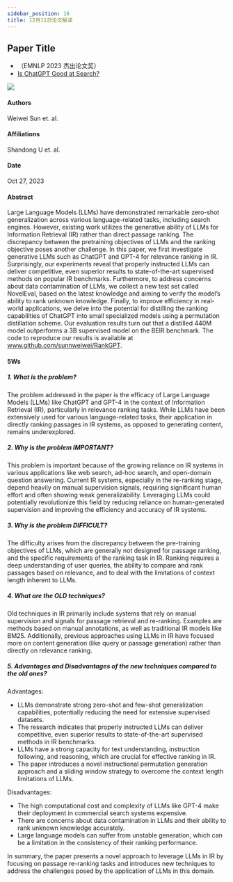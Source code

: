 ```yaml
---
sidebar_position: 16
title: 12月11日论文解读
---
```


## Paper Title
* （EMNLP 2023 杰出论文奖）
* [Is ChatGPT Good at Search?](https://github.com/weijiang2023/Suanfamama-kb/blob/main/kb/computer.science/SEARCH.2304.09542.pdf)

![](./20231211/fig.1.png)

#### Authors
Weiwei Sun et. al.

#### Affiliations
Shandong U et. al.

#### Date
Oct 27, 2023

#### Abstract
Large Language Models (LLMs) have demonstrated remarkable zero-shot generalization across various language-related tasks, including search engines. However, existing work utilizes the generative ability of LLMs for Information Retrieval (IR) rather than direct passage ranking. The discrepancy between the pretraining objectives of LLMs and the ranking objective poses another challenge. In this paper, we first investigate generative LLMs such as ChatGPT and GPT-4 for relevance ranking in IR. Surprisingly, our experiments reveal that
properly instructed LLMs can deliver competitive, even superior results to state-of-the-art supervised methods on popular IR benchmarks. Furthermore, to address concerns about data contamination of LLMs, we collect a new test set called NovelEval, based on the latest knowledge and aiming to verify the model’s ability to rank unknown knowledge. Finally, to improve efficiency in real-world applications, we delve into the potential for distilling the ranking capabilities of ChatGPT into small specialized models using a permutation distillation scheme. Our evaluation results turn out that a distilled 440M model outperforms a 3B supervised model on the BEIR benchmark. The code to reproduce our results is available at www.github.com/sunnweiwei/RankGPT.

#### 5Ws
##### 1. What is the problem?
The problem addressed in the paper is the efficacy of Large Language Models (LLMs) like ChatGPT and GPT-4 in the context of Information Retrieval (IR), particularly in relevance ranking tasks. While LLMs have been extensively used for various language-related tasks, their application in directly ranking passages in IR systems, as opposed to generating content, remains underexplored.

##### 2. Why is the problem IMPORTANT?
This problem is important because of the growing reliance on IR systems in various applications like web search, ad-hoc search, and open-domain question answering. Current IR systems, especially in the re-ranking stage, depend heavily on manual supervision signals, requiring significant human effort and often showing weak generalizability. Leveraging LLMs could potentially revolutionize this field by reducing reliance on human-generated supervision and improving the efficiency and accuracy of IR systems.

##### 3. Why is the problem DIFFICULT?
The difficulty arises from the discrepancy between the pre-training objectives of LLMs, which are generally not designed for passage ranking, and the specific requirements of the ranking task in IR. Ranking requires a deep understanding of user queries, the ability to compare and rank passages based on relevance, and to deal with the limitations of context length inherent to LLMs.

##### 4. What are the OLD techniques?
Old techniques in IR primarily include systems that rely on manual supervision and signals for passage retrieval and re-ranking. Examples are methods based on manual annotations, as well as traditional IR models like BM25. Additionally, previous approaches using LLMs in IR have focused more on content generation (like query or passage generation) rather than directly on relevance ranking.

##### 5. Advantages and Disadvantages of the new techniques compared to the old ones?

Advantages:
* LLMs demonstrate strong zero-shot and few-shot generalization capabilities, potentially reducing the need for extensive supervised datasets.
* The research indicates that properly instructed LLMs can deliver competitive, even superior results to state-of-the-art supervised methods in IR benchmarks.
* LLMs have a strong capacity for text understanding, instruction following, and reasoning, which are crucial for effective ranking in IR.
* The paper introduces a novel instructional permutation generation approach and a sliding window strategy to overcome the context length limitations of LLMs.

Disadvantages:
* The high computational cost and complexity of LLMs like GPT-4 make their deployment in commercial search systems expensive.
* There are concerns about data contamination in LLMs and their ability to rank unknown knowledge accurately.
* Large language models can suffer from unstable generation, which can be a limitation in the consistency of their ranking performance.

In summary, the paper presents a novel approach to leverage LLMs in IR by focusing on passage re-ranking tasks and introduces new techniques to address the challenges posed by the application of LLMs in this domain.